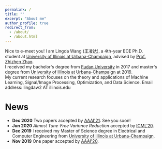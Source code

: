 ```yaml
---
permalink: /
title: ""
excerpt: "About me"
author_profile: true
redirect_from: 
  - /about/
  - /about.html
---
```


Nice to e-meet you! I am Lingda Wang (王凌达), a 4th-year ECE Ph.D. student at [University of Illinois at Urbana-Champaign](https://illinois.edu), advised by [Prof. Zhizhen Zhao](http://zhizhenz.ece.illinois.edu). <br>
I received my bachelor's degree from [Fudan University](https://www.fudan.edu.cn/en/) in 2017 and master's degree from [University of Illinois at Urbana-Champaign](https://illinois.edu) at 2019. <br>
My current research focuses on the theory and applications of Machine Learning, Signal/Image Processing, Optimization, and Data Science. Email address: lingdaw2 AT illinois.edu


News
======
- **Dec 2020** Two papers accepted by [AAAI'21](https://aaai.org/Conferences/AAAI-21/). See you soon!
- **Jun 2020** *Almost Tune-Free Variance Reduction* accepted by [ICML'20](https://icml.cc). 
- **Dec 2019** I received my Master of Science degree in Electrical and Computer Engineering from [University of Illinois at Urbana-Champaign](https://illinois.edu).
- **Nov 2019** One paper accepted by [AAAI'20](https://aaai.org/Conferences/AAAI-20/).

<script type="text/javascript" id="clstr_globe" src="//clustrmaps.com/globe.js?d=vHPDWfxO3JCVhW3wzeg9Vkj_aFySbHbwLpo1H-H9QiA"></script>











